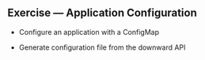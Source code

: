 ## Exercise — Application Configuration

- Configure an application with a ConfigMap

- Generate configuration file from the downward API
